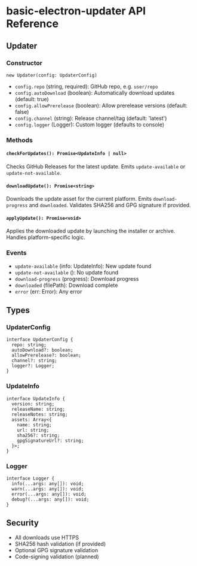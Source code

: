 # basic-electron-updater API Reference

## Updater

### Constructor

```
new Updater(config: UpdaterConfig)
```

- `config.repo` (string, required): GitHub repo, e.g. `user/repo`
- `config.autoDownload` (boolean): Automatically download updates (default: true)
- `config.allowPrerelease` (boolean): Allow prerelease versions (default: false)
- `config.channel` (string): Release channel/tag (default: 'latest')
- `config.logger` (Logger): Custom logger (defaults to console)

### Methods

#### `checkForUpdates(): Promise<UpdateInfo | null>`
Checks GitHub Releases for the latest update. Emits `update-available` or `update-not-available`.

#### `downloadUpdate(): Promise<string>`
Downloads the update asset for the current platform. Emits `download-progress` and `downloaded`. Validates SHA256 and GPG signature if provided.

#### `applyUpdate(): Promise<void>`
Applies the downloaded update by launching the installer or archive. Handles platform-specific logic.

### Events

- `update-available` (info: UpdateInfo): New update found
- `update-not-available` (): No update found
- `download-progress` (progress): Download progress
- `downloaded` (filePath): Download complete
- `error` (err: Error): Any error

## Types

### UpdaterConfig
```
interface UpdaterConfig {
  repo: string;
  autoDownload?: boolean;
  allowPrerelease?: boolean;
  channel?: string;
  logger?: Logger;
}
```

### UpdateInfo
```
interface UpdateInfo {
  version: string;
  releaseName: string;
  releaseNotes: string;
  assets: Array<{
    name: string;
    url: string;
    sha256?: string;
    gpgSignatureUrl?: string;
  }>;
}
```

### Logger
```
interface Logger {
  info(...args: any[]): void;
  warn(...args: any[]): void;
  error(...args: any[]): void;
  debug?(...args: any[]): void;
}
```

## Security
- All downloads use HTTPS
- SHA256 hash validation (if provided)
- Optional GPG signature validation
- Code-signing validation (planned)
